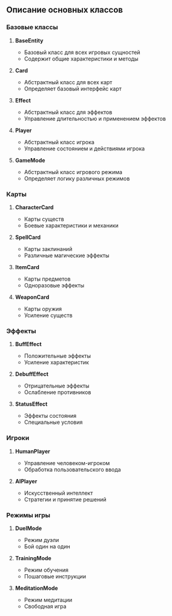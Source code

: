 ## Описание основных классов

### Базовые классы

1. **BaseEntity**
   - Базовый класс для всех игровых сущностей
   - Содержит общие характеристики и методы

2. **Card**
   - Абстрактный класс для всех карт
   - Определяет базовый интерфейс карт

3. **Effect**
   - Абстрактный класс для эффектов
   - Управление длительностью и применением эффектов

4. **Player**
   - Абстрактный класс игрока
   - Управление состоянием и действиями игрока

5. **GameMode**
   - Абстрактный класс игрового режима
   - Определяет логику различных режимов

### Карты

1. **CharacterCard**
   - Карты существ
   - Боевые характеристики и механики

2. **SpellCard**
   - Карты заклинаний
   - Различные магические эффекты

3. **ItemCard**
   - Карты предметов
   - Одноразовые эффекты

4. **WeaponCard**
   - Карты оружия
   - Усиление существ

### Эффекты

1. **BuffEffect**
   - Положительные эффекты
   - Усиление характеристик

2. **DebuffEffect**
   - Отрицательные эффекты
   - Ослабление противников

3. **StatusEffect**
   - Эффекты состояния
   - Специальные условия

### Игроки

1. **HumanPlayer**
   - Управление человеком-игроком
   - Обработка пользовательского ввода

2. **AIPlayer**
   - Искусственный интеллект
   - Стратегии и принятие решений

### Режимы игры

1. **DuelMode**
   - Режим дуэли
   - Бой один на один

2. **TrainingMode**
   - Режим обучения
   - Пошаговые инструкции

3. **MeditationMode**
   - Режим медитации
   - Свободная игра